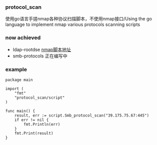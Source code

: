 ### protocol_scan
使用go语言手搓nmap各种协议扫描脚本，不使用nmap接口/Using the go language to implement nmap various protocols scanning scripts

### now achieved
* ldap-rootdse [nmap脚本地址](https://nmap.org/nsedoc/scripts/ldap-rootdse.html)
* smb-protocols 正在编写中

### example
```
package main

import (
    "fmt"
    "protocol_scan/script"
)

func main() {
    result, err := script.Smb_protocol_scan("39.175.75.67:445")
    if err != nil {
        fmt.Println(err)
    }
    fmt.Print(result)
}
```
